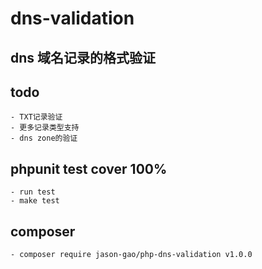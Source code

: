 # dns-validation

## dns 域名记录的格式验证

## todo 
    - TXT记录验证
	- 更多记录类型支持
	- dns zone的验证
	
	
## phpunit test cover 100%
 	- run test
	- make test
	
## composer
	- composer require jason-gao/php-dns-validation v1.0.0 	
